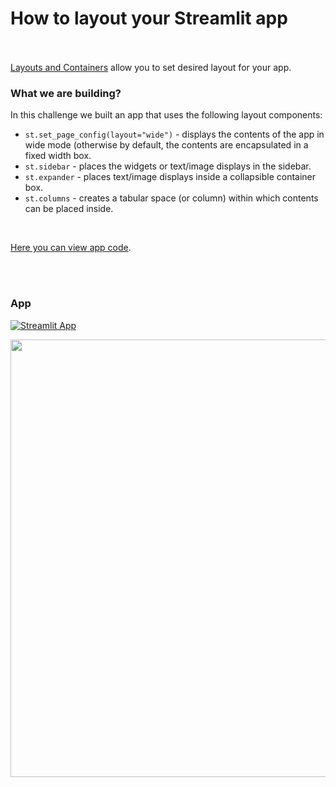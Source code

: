 # How to layout your Streamlit app <br><br/>

[Layouts and Containers](https://docs.streamlit.io/library/api-reference/layout) allow you to set desired layout for your app. <br/>

### What we are building?

In this challenge we built an app that uses the following layout components:
 - `st.set_page_config(layout="wide")` - displays the contents of the app in wide mode (otherwise by default, the contents are encapsulated in a fixed width box.
 - `st.sidebar` - places the widgets or text/image displays in the sidebar.
 - `st.expander` - places text/image displays inside a collapsible container box.
 - `st.columns` - creates a tabular space (or column) within which contents can be placed inside.
<br/>

[Here you can view app code](https://github.com/mBohunickaCharles/30DaysofStreamlit/blob/master/Day_19/layout_app.py).

<br><br/>

### App
[![Streamlit App](https://static.streamlit.io/badges/streamlit_badge_white.svg)](https://mbohunickacharles-30daysofstreamlit-day-19layout-app-494c7v.streamlit.app/)


<p align="center">
<img width="700em" src="https://github.com/mBohunickaCharles/30DaysofStreamlit/blob/master/Day_19/layout_app.png" align = "center"/>
</p>
